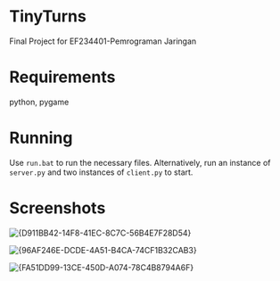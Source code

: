 # TinyTurns
Final Project for EF234401-Pemrograman Jaringan

# Requirements
python, pygame

# Running
Use `run.bat` to run the necessary files.
Alternatively, run an instance of `server.py` and two instances of `client.py` to start.

# Screenshots
![{D911BB42-14F8-41EC-8C7C-56B4E7F28D54}](https://github.com/user-attachments/assets/0c482147-7adb-4efe-82f4-e59b3c582922)

![{96AF246E-DCDE-4A51-B4CA-74CF1B32CAB3}](https://github.com/user-attachments/assets/ef00cbca-10e4-441d-8931-1d8804b06a4c)

![{FA51DD99-13CE-450D-A074-78C4B8794A6F}](https://github.com/user-attachments/assets/ad2c3aa2-ea00-4618-a223-f6ada8e15369)
